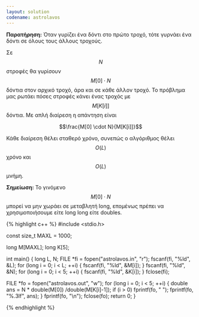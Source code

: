 ```yaml
---
layout: solution
codename: astrolavos
---
```



**Παρατήρηση:** Όταν γυρίζει ένα δόντι στο πρώτο τροχό, τότε γυρνάει ένα δόντι σε όλους τους άλλους τροχούς. 

Σε $$N$$ στροφές θα γυρίσουν $$M[0] \cdot N$$ δόντια στον αρχικό τροχό, άρα και σε κάθε άλλον τροχό. Το πρόβλημα μας ρωτάει πόσες στροφές κάνει ένας τροχός με $$M[K[i]]$$ δόντια. Με απλή διαίρεση η απάντηση είναι 

$$\frac{M[0] \cdot N}{M[K[i]]}$$

Κάθε διαίρεση θέλει σταθερό χρόνο, συνεπώς ο αλγόριθμος θέλει $$O(L)$$ χρόνο και $$O(L)$$ μνήμη.

**Σημείωση:** Το γινόμενο $$M[0] \cdot N$$ μπορεί να μην χωράει σε μεταβλητή long, επομένως πρέπει να χρησιμοποιήσουμε είτε long long είτε doubles. 

{% highlight c++ %}
#include <stdio.h>

const size_t MAXL = 1000;

long M[MAXL];
long K[5];

int main() {
   long L, N; 
   FILE *fi = fopen("astrolavos.in", "r");
   fscanf(fi, "%ld", &L);
   for (long i = 0; i < L; ++i) {
      fscanf(fi, "%ld", &M[i]);
   }
   fscanf(fi, "%ld", &N);
   for (long i = 0; i < 5; ++i) {
      fscanf(fi, "%ld", &K[i]);
   }
   fclose(fi);
   
   FILE *fo = fopen("astrolavos.out", "w");
   for (long i = 0; i < 5; ++i) {
      double ans = N * double(M[0]) /double(M[K[i]-1]);
      if (i > 0) fprintf(fo, " ");
      fprintf(fo, "%.3lf", ans);
   }
   fprintf(fo, "\n");
   fclose(fo);
   return 0;
}
 

 
{% endhighlight %}